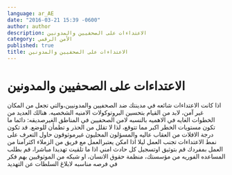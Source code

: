 ```yaml
---
language: ar_AE
date: "2016-03-21 15:39 -0600"
author: author
description: الاعتداءات على الصحفيين والمدونين
category: الأمن الرقمي
published: true
title: الاعتداءات على الصحفيين والمدونين
---
```



# الاعتداءات على الصحفيين والمدونين
اذا كانت الاعتداءات شائعه في مدينتك ضد الصحفيين والمدونيين،والتي تجعل من المكان غير آمن، ﻻبد من القيام بتحسين البروتوكوﻻت اﻻمنيه الشخصيه. 
هنالك العديد من الخطوات الغايه في اﻻهميه بالنسبه ﻻمن الصحفيين في المناطق الغيرصديقه:
 دائما ما تكون مستويات الخطر اكبر مما تتوقع، لذا ﻻ تقلل من الحذر و تطمأن للوضع.
قد تكون درجة اﻻفلات من العقاب عاليه والمسؤلون المحليون غيرموثوقون
حاول التعرف على نمط اﻻعتداءات
تجنب العمل ليلا اذا امكن
يعتبرالعمل مع فريق من الزملاء اكثرآمنا من العمل بمفردك
قم بتوثيق اوتسجيل كل حادث امني
اذا ما تلقيت تهديدا مباشرا، قم بطلب المساعده الفوريه من مؤسستك، منظمة حقوق اﻻنسان، او شبكه من الموثوقيين بهم
فكر في فرصه مناسبه لابلاغ السلطات عن التهديد
